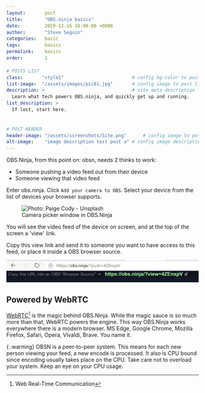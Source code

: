 ```yaml
---
layout:       post
title:        "OBS.ninja basics"
date:         2020-12-16 10:00:00 +0000
author:       "Steve Seguin"
categories:   basic
tags:         basics
permalink:    basics
order:        1

# POSTS LIST
class:       "style1"                         # config bg-color to post list card (1..6)
list-image:  "/assets/images/pic01.jpg"       # config image to post list card (1..6)
description: >                                # site meta description
  Learn what tech powers OBS.ninja, and quickly get up and running.
list_description: >
  If lost, start here.


# POST HEADER
header-image: "/assets/screenshots/Site.png"      # config image to post header
alt-image:    "image description test post a" # config image description to alt att.
---
```


OBS.Ninja, from this point on: obsn, needs 2 thinks to work:
  - Someone pushing a video feed out from their device
  - Someone viewing that video feed

Enter obs.ninja. Click `Add your camera to OBS`.
Select your device from the list of devices your browser supports.

<figure>
<img src="{{site.url}}/assets/screenshots/camera-picker.jpg" title="Photo: Paige Cody - Unsplash"/>
<figcaption>Camera picker window in OBS.Ninja</figcaption>
</figure>

You will see the video feed of the device on screen, and at the top of the screen a 'view' link.

Copy this view link and send it to someone you want to have access to this feed, or place it inside a 
OBS browser source.

![OBSN view link](/assets/screenshots/view-link.jpg)

## Powered by WebRTC

[WebRTC](https://webrtc.org/)[^1] is the magic behind OBS.Ninja. While the magic sauce is so much more than that, WebRTC powers the engine.
This way OBS.Ninja works everywhere there is a modern browser. MS Edge, Google Chrome, Mozilla Firefox, Safari, Opera, Vivaldi, Brave. You name it.


{:.warning}
OBSN is a peer-to-peer system. This means for each new person viewing your feed, a new encode is processed. It also is CPU bound since encoding usually takes place on the CPU. Take care not to overload your system. Keep an eye on your CPU usage.

[^1]: Web Real-Time Communication